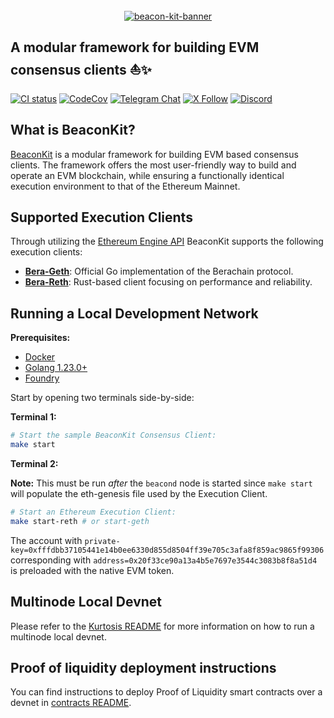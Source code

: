 </br>

<div align="center">
  <a href="https://github.com/berachain/beacon-kit">
    <picture>
      <source media="(prefers-color-scheme: dark)" srcset="https://res.cloudinary.com/duv0g402y/image/upload/v1718034312/BeaconKitBanner.png">
      <img alt="beacon-kit-banner" src="https://res.cloudinary.com/duv0g402y/image/upload/v1718034312/BeaconKitBanner.png" width="auto" height="auto">
    </picture>
  </a>
</div>
<h2 >
  A modular framework for building EVM consensus clients ⛵️✨
</h2>

<div>

[![CI status](https://github.com/berachain/beacon-kit/workflows/pipeline/badge.svg)](https://github.com/berachain/beacon-kit/actions/workflows/pipeline.yml)
[![CodeCov](https://codecov.io/gh/berachain/beacon-kit/graph/badge.svg?token=0l5iJ3ZbzV)](https://codecov.io/gh/berachain/beacon-kit)
[![Telegram Chat](https://img.shields.io/endpoint?color=neon&logo=telegram&label=chat&url=https%3A%2F%2Ftg.sumanjay.workers.dev%2Fbeacon_kit)](https://t.me/beacon_kit)
[![X Follow](https://img.shields.io/twitter/follow/berachain)](https://x.com/berachain)
[![Discord](https://img.shields.io/discord/924442927399313448?label=discord)](https://discord.gg/berachain)

</div>

## What is BeaconKit?

[BeaconKit](https://docs.berachain.com/learn/what-is-beaconkit) is a modular framework for building EVM based consensus clients.
The framework offers the most user-friendly way to build and operate an EVM blockchain, while ensuring a functionally identical execution environment to that of the Ethereum Mainnet.

## Supported Execution Clients

Through utilizing the [Ethereum Engine API](https://github.com/ethereum/execution-apis/blob/main/src/engine)
BeaconKit supports the following execution clients:

- [**Bera-Geth**](https://github.com/berachain/bera-geth): Official Go implementation of the Berachain protocol.
- [**Bera-Reth**](https://github.com/berachain/bera-reth): Rust-based client focusing on performance and reliability.

## Running a Local Development Network

**Prerequisites:**

- [Docker](https://docs.docker.com/engine/install/)
- [Golang 1.23.0+](https://go.dev/doc/install)
- [Foundry](https://book.getfoundry.sh/)

Start by opening two terminals side-by-side:

**Terminal 1:**

```bash
# Start the sample BeaconKit Consensus Client:
make start
```

**Terminal 2:**

**Note:** This must be run *after* the `beacond` node is started since `make start` will populate the
eth-genesis file used by the Execution Client.

```bash
# Start an Ethereum Execution Client:
make start-reth # or start-geth
```

The account with
`private-key=0xfffdbb37105441e14b0ee6330d855d8504ff39e705c3afa8f859ac9865f99306`
corresponding with `address=0x20f33ce90a13a4b5e7697e3544c3083b8f8a51d4` is
preloaded with the native EVM token.

## Multinode Local Devnet

Please refer to the [Kurtosis README](https://github.com/berachain/beacon-kit/blob/main/kurtosis/README.md) for more information on how to run a multinode local devnet.

## Proof of liquidity deployment instructions

You can find instructions to deploy Proof of Liquidity smart contracts over a devnet in [contracts README](https://github.com/berachain/beacon-kit/blob/main/contracts/docs/PoL_deployment.md).
